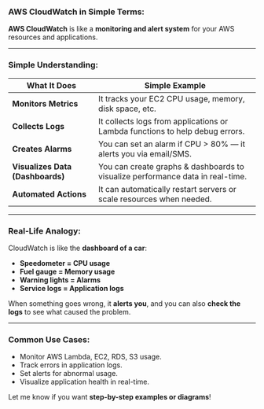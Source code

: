 ### AWS CloudWatch in Simple Terms:

**AWS CloudWatch** is like a **monitoring and alert system** for your AWS resources and applications.

---

### Simple Understanding:

| What It Does                     | Simple Example                                                                 |
| -------------------------------- | ------------------------------------------------------------------------------ |
| **Monitors Metrics**             | It tracks your EC2 CPU usage, memory, disk space, etc.                         |
| **Collects Logs**                | It collects logs from applications or Lambda functions to help debug errors.   |
| **Creates Alarms**               | You can set an alarm if CPU > 80% — it alerts you via email/SMS.               |
| **Visualizes Data (Dashboards)** | You can create graphs & dashboards to visualize performance data in real-time. |
| **Automated Actions**            | It can automatically restart servers or scale resources when needed.           |

---

### Real-Life Analogy:

CloudWatch is like the **dashboard of a car**:

* **Speedometer = CPU usage**
* **Fuel gauge = Memory usage**
* **Warning lights = Alarms**
* **Service logs = Application logs**

When something goes wrong, it **alerts you**, and you can also **check the logs** to see what caused the problem.

---

### Common Use Cases:

* Monitor AWS Lambda, EC2, RDS, S3 usage.
* Track errors in application logs.
* Set alerts for abnormal usage.
* Visualize application health in real-time.

Let me know if you want **step-by-step examples or diagrams**!
